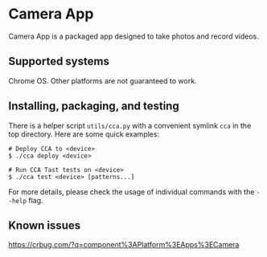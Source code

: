 # Camera App

Camera App is a packaged app designed to take photos and record videos.

## Supported systems

Chrome OS. Other platforms are not guaranteed to work.

## Installing, packaging, and testing

There is a helper script `utils/cca.py` with a convenient symlink `cca` in the
top directory. Here are some quick examples:

```
# Deploy CCA to <device>
$ ./cca deploy <device>

# Run CCA Tast tests on <device>
$ ./cca test <device> [patterns...]
```

For more details, please check the usage of individual commands with the
`--help` flag.

## Known issues

<https://crbug.com/?q=component%3APlatform%3EApps%3ECamera>
